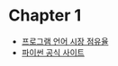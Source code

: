 # Chapter 1

* [프로그램 언어 시장 점유율](https://www.tiobe.com/tiobe-index/)
* [파이썬 공식 사이트](https://www.python.org/)
